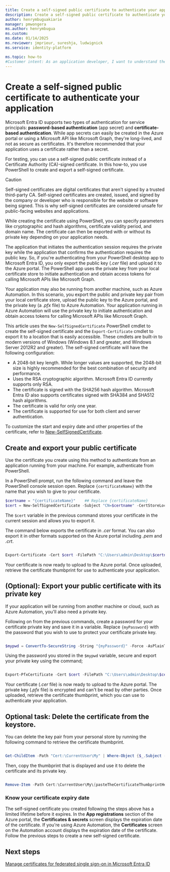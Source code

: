 ```yaml
---
title: Create a self-signed public certificate to authenticate your application
description: Create a self-signed public certificate to authenticate your application.
author: henrymbuguakiarie
manager: pmwongera
ms.author: henrymbugua
ms.custom:
ms.date: 01/14/2025
ms.reviewer: jmprieur, sureshja, ludwignick
ms.service: identity-platform

ms.topic: how-to
#Customer intent: As an application developer, I want to understand the basic concepts of authentication and authorization in the Microsoft identity platform.
---
```


# Create a self-signed public certificate to authenticate your application

Microsoft Entra ID supports two types of authentication for service principals: **password-based authentication** (app secret) and **certificate-based authentication**. While app secrets can easily be created in the Azure portal or using a Microsoft API like Microsoft Graph, they're long-lived, and not as secure as certificates. It's therefore recommended that your application uses a certificate rather than a secret.

For testing, you can use a self-signed public certificate instead of a Certificate Authority (CA)-signed certificate. In this how-to, you use PowerShell to create and export a self-signed certificate.

> [!CAUTION]
> Self-signed certificates are digital certificates that aren't signed by a trusted third-party CA. Self-signed certificates are created, issued, and signed by the company or developer who is responsible for the website or software being signed. This is why self-signed certificates are considered unsafe for public-facing websites and applications.

While creating the certificate using PowerShell, you can specify parameters like cryptographic and hash algorithms, certificate validity period, and domain name. The certificate can then be exported with or without its private key depending on your application needs.

The application that initiates the authentication session requires the private key while the application that confirms the authentication requires the public key. So, if you're authenticating from your PowerShell desktop app to Microsoft Entra ID, you only export the public key (_.cer_ file) and upload it to the Azure portal. The PowerShell app uses the private key from your local certificate store to initiate authentication and obtain access tokens for calling Microsoft APIs like Microsoft Graph.

Your application may also be running from another machine, such as Azure Automation. In this scenario, you export the public and private key pair from your local certificate store, upload the public key to the Azure portal, and the private key (a *.pfx* file) to Azure Automation. Your application running in Azure Automation will use the private key to initiate authentication and obtain access tokens for calling Microsoft APIs like Microsoft Graph.

This article uses the `New-SelfSignedCertificate` PowerShell cmdlet to create the self-signed certificate and the `Export-Certificate` cmdlet to export it to a location that is easily accessible. These cmdlets are built-in to modern versions of Windows (Windows 8.1 and greater, and Windows Server 2012R2 and greater). The self-signed certificate will have the following configuration:

- A 2048-bit key length. While longer values are supported, the 2048-bit size is highly recommended for the best combination of security and performance.
- Uses the RSA cryptographic algorithm. Microsoft Entra ID currently supports only RSA.
- The certificate is signed with the SHA256 hash algorithm. Microsoft Entra ID also supports certificates signed with SHA384 and SHA512 hash algorithms.
- The certificate is valid for only one year.
- The certificate is supported for use for both client and server authentication.

To customize the start and expiry date and other properties of the certificate, refer to [New-SelfSignedCertificate](/powershell/module/pki/new-selfsignedcertificate?view=windowsserver2019-ps&preserve-view=true).

## Create and export your public certificate

Use the certificate you create using this method to authenticate from an application running from your machine. For example, authenticate from PowerShell.

In a PowerShell prompt, run the following command and leave the PowerShell console session open. Replace `{certificateName}` with the name that you wish to give to your certificate.

```powershell
$certname = "{certificateName}"    ## Replace {certificateName}
$cert = New-SelfSignedCertificate -Subject "CN=$certname" -CertStoreLocation "Cert:\CurrentUser\My" -KeyExportPolicy Exportable -KeySpec Signature -KeyLength 2048 -KeyAlgorithm RSA -HashAlgorithm SHA256

```

The `$cert` variable in the previous command stores your certificate in the current session and allows you to export it.

The command below exports the certificate in *.cer* format. You can also export it in other formats supported on the Azure portal including *.pem* and *.crt*.

```powershell

Export-Certificate -Cert $cert -FilePath "C:\Users\admin\Desktop\$certname.cer"   ## Specify your preferred location

```

Your certificate is now ready to upload to the Azure portal. Once uploaded, retrieve the certificate thumbprint for use to authenticate your application.

## (Optional): Export your public certificate with its private key

If your application will be running from another machine or cloud, such as Azure Automation, you'll also need a private key.

Following on from the previous commands, create a password for your certificate private key and save it in a variable. Replace `{myPassword}` with the password that you wish to use to protect your certificate private key.

```powershell

$mypwd = ConvertTo-SecureString -String "{myPassword}" -Force -AsPlainText  ## Replace {myPassword}

```

Using the password you stored in the `$mypwd` variable, secure and export your private key using the command;

```powershell

Export-PfxCertificate -Cert $cert -FilePath "C:\Users\admin\Desktop\$certname.pfx" -Password $mypwd   ## Specify your preferred location

```

Your certificate (_.cer_ file) is now ready to upload to the Azure portal. The private key (_.pfx_ file) is encrypted and can't be read by other parties. Once uploaded, retrieve the certificate thumbprint, which you can use to authenticate your application.

## Optional task: Delete the certificate from the keystore.

You can delete the key pair from your personal store by running the following command to retrieve the certificate thumbprint.

```powershell

Get-ChildItem -Path "Cert:\CurrentUser\My" | Where-Object {$_.Subject -Match "$certname"} | Select-Object Thumbprint, FriendlyName

```

Then, copy the thumbprint that is displayed and use it to delete the certificate and its private key.

```powershell

Remove-Item -Path Cert:\CurrentUser\My\{pasteTheCertificateThumbprintHere} -DeleteKey

```

### Know your certificate expiry date

The self-signed certificate you created following the steps above has a limited lifetime before it expires. In the **App registrations** section of the Azure portal, the **Certificates & secrets** screen displays the expiration date of the certificate. If you're using Azure Automation, the **Certificates** screen on the Automation account displays the expiration date of the certificate. Follow the previous steps to create a new self-signed certificate.

## Next steps

[Manage certificates for federated single sign-on in Microsoft Entra ID](~/identity/enterprise-apps/tutorial-manage-certificates-for-federated-single-sign-on.md)
